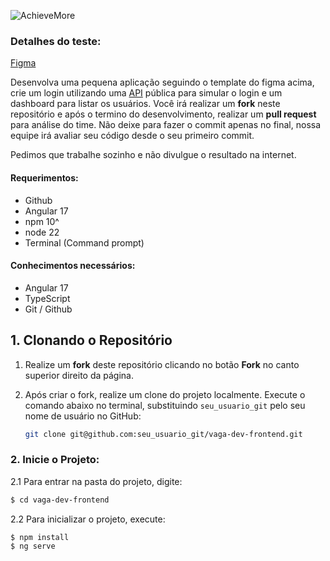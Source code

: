 ![AchieveMore](https://repository-images.githubusercontent.com/206639778/70226b80-d327-11e9-9bc8-b1024837da4c)

### Detalhes do teste:
[Figma](https://www.figma.com/design/tY5s2KK19hcHNENJNyE1lx/Vaga-Front-end?node-id=0-1&m=dev&t=pz3OpILGhmk7lXLw-1)

Desenvolva uma pequena aplicação seguindo o template do figma acima, crie um login utilizando uma [API](https://reqres.in/) pública para simular o login e um dashboard para listar os usuários.
Você irá realizar um **fork** neste repositório e após o termino do desenvolvimento, realizar um **pull request** para análise do time. Não deixe para fazer o commit apenas no final, nossa equipe irá avaliar seu código desde o seu primeiro commit.

Pedimos que trabalhe sozinho e não divulgue o resultado na internet.

#### Requerimentos:

* Github
* Angular 17
* npm 10^
* node 22
* Terminal (Command prompt)

#### Conhecimentos necessários:

* Angular 17
* TypeScript
* Git / Github

## 1. Clonando o Repositório

1. Realize um **fork** deste repositório clicando no botão **Fork** no canto superior direito da página.

2. Após criar o fork, realize um clone do projeto localmente. Execute o comando abaixo no terminal, substituindo `seu_usuario_git` pelo seu nome de usuário no GitHub:

   ```bash
   git clone git@github.com:seu_usuario_git/vaga-dev-frontend.git

### 2. Inicie o Projeto:

  2.1 Para entrar na pasta do projeto, digite:
  ```bash
  $ cd vaga-dev-frontend
  ```
  2.2 Para inicializar o projeto, execute:
  ```bash
  $ npm install
  $ ng serve
  ```
